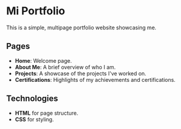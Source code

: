 # Mi Portfolio

This is a simple, multipage portfolio website showcasing me.

## Pages
- **Home**: Welcome page.
- **About Me**: A brief overview of who I am.
- **Projects**: A showcase of the projects I've worked on.
- **Certifications**: Highlights of my achievements and certifications.

## Technologies
- **HTML** for page structure.
- **CSS** for styling.
